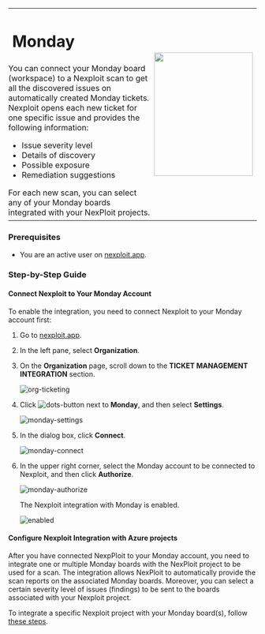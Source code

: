 <table id="integrations" >
  <tr>
    <td width="70%">
      <h1>Monday</h1>
    </td>
    <td width="30%" style="text-align:center" rowspan="3">
      <img src="guide/pipeline-integration/ticketing-systems/integrating-with-nexploit/media/monday/monday-logo.png" width="200" height="250"></img>
    </td>
  </tr>
  <tr>
    <td style="text-align:left;vertical-align:text-top;padding:0px">
      You can connect your Monday board (workspace) to a Nexploit scan to get all the discovered issues on automatically created Monday tickets. Nexploit opens each new ticket for one specific issue and provides the following information:
      <ul>
        <li>Issue severity level</li>
        <li>Details of discovery</li>
        <li>Possible exposure</li>
        <li>Remediation suggestions </li>
      </ul>
      For each new scan, you can select any of your Monday boards integrated with your NexPloit projects.
    </td>
  </tr>
  <tr><td></td></tr>
</table>


### Prerequisites

* You are an active user on [nexploit.app](https://nexploit.app/). 

### Step-by-Step Guide

#### Connect Nexploit to Your Monday Account
To enable the integration, you need to connect Nexploit to your Monday account first: 

1. Go to [nexploit.app](https://nexploit.app).
2. In the left pane, select **Organization**. 
3. On the **Organization** page, scroll down to the **TICKET MANAGEMENT INTEGRATION** section.

    ![org-ticketing](media/monday/org-ticketing.png ':size=60%')

4. Click ![dots-button](media/azure/icon-button.png ':size=2%') next to **Monday**, and then select **Settings**.

    ![monday-settings](media/monday/monday-settings.png ':size=45%')

5. In the dialog box, click **Connect**.

    ![monday-connect](media/monday/monday-connect.png ':size=45%')

6. In the upper right corner, select the Monday account to be connected to Nexploit, and then click **Authorize**.

    ![monday-authorize](media/monday/monday-authorize.png ':size=45%')

    The Nexploit integration with Monday is enabled.

    ![enabled](media/monday/monday-enabled.png ':size=60%')

#### Configure Nexploit Integration with Azure projects 
After you have connected NexpPloit to your Monday account, you need to integrate one or multiple Monday boards with the NexPloit project to be used for a scan. The integration allows NexPloit to automatically provide the scan reports on the associated Monday boards. Moreover, you can select a certain severity level of issues (findings) to be sent to the boards associated with your Nexploit project. 

To integrate a specific Nexploit project with your Monday board(s), follow [these steps](guide/pipeline-integration/ticketing-systems/adding-to-project/integrating-with-project.md).
